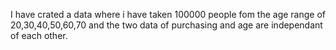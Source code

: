 I have crated a data where i have taken 100000 people fom the age range of 20,30,40,50,60,70 and the two data of purchasing
and age are independant of each other.
